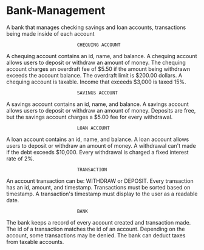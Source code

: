 # Bank-Management
A bank that manages checking savings and loan accounts, transactions being made inside of each account


                              CHEQUING ACCOUNT

A chequing account contains an id, name, and balance.
A chequing account allows users to deposit or withdraw an amount of money.
The chequing account charges an overdraft fee of $5.50 if the amount being withdrawn exceeds the account balance.
The overdraft limit is $200.00 dollars.
A chequing account is taxable. Income that exceeds $3,000 is taxed 15%.


                              SAVINGS ACCOUNT

A savings account contains an id, name, and balance.
A savings account allows users to deposit or withdraw an amount of money.
Deposits are free, but the savings account charges a $5.00 fee for every withdrawal.

                              LOAN ACCOUNT

A loan account contains an id, name, and balance.
A loan account allows users to deposit or withdraw an amount of money.
A withdrawal can't made if the debt exceeds $10,000.
Every withdrawal is charged a fixed interest rate of 2%.

                              TRANSACTION

An account transaction can be: WITHDRAW or DEPOSIT.
Every transaction has an id, amount, and timestamp.
Transactions must be sorted based on timestamp. 
A transaction's timestamp must display to the user as a readable date.

                              BANK

The bank keeps a record of every account created and transaction made.
The id of a transaction matches the id of an account. 
Depending on the account, some transactions may be denied.
The bank can deduct taxes from taxable accounts.
